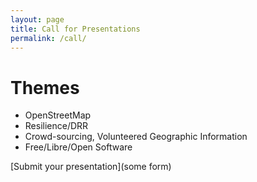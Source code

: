```yaml
---
layout: page
title: Call for Presentations
permalink: /call/
---
```

# Themes

* OpenStreetMap
* Resilience/DRR
* Crowd-sourcing, Volunteered Geographic Information
* Free/Libre/Open Software

[Submit your presentation](some form)




